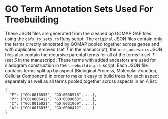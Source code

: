 # GO Term Annotation Sets Used For Treebuilding
These JSON files are generated from the cleaned up GOMAP GAF files using the `gafs_to_sets.rb` Ruby script.
The `original` JSON files contain only the terms directly annotated by GOMAP pooled together across genes and with duplicates removed (set $T$ in the manuscript), the `with_ancestors` JSON files also contain the recursive parental terms for all of the terms in set *T* (set *S* in the manuscript).
These terms with added ancestors are used for cladogram construction in the `treebuilding.rb` script.
Each JSON file contains terms split up by aspect (Biological *P*rocess, Molecular *F*unction, Cellular *C*omponent) in order to make it easy to build trees for each aspect separately as well as all terms pooled together across aspects in an *A* list:

```
{
  "F": ["GO:0016835", "GO:0030976", ...],
  "P": ["GO:0006412", "GO:0009063", ...],
  "C": ["GO:0016021", "GO:0031969", ...],
  "A": ["GO:0016835", "GO:0006412", ...]
}
```
